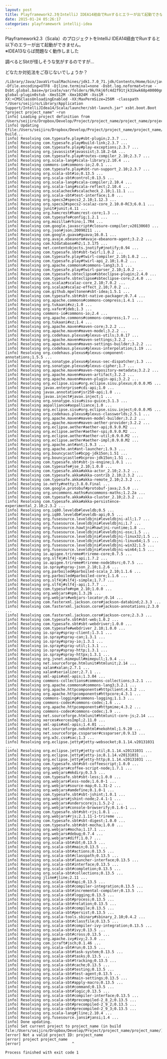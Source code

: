 ```yaml
---
layout: post
title: Playframework2.3をIntelliJ IDEA14経由でRunするとエラーが出て起動できない
date: 2015-01-24 05:26:17
categories: playframework intellij-idea
---
```

<!-- {% raw %} -->
<p>Playframework2.3（Scala）のプロジェクトをIntelliJ IDEA14経由でRunすると以下のエラーが出て起動ができません。<br>
※IDEA13ならば問題なく動作しました</p>

<p>調べるとSbtが怪しそうな気がするのですが…</p>

<p>どなたか対処法をご存じないでしょうか？</p>

<pre><code>/Library/Java/JavaVirtualMachines/jdk1.7.0_71.jdk/Contents/Home/bin/java -Dfile.encoding=UTF8 -Djline.terminal=none -Dsbt.log.noformat=true -Dsbt.global.base=/private/var/folders/9k/hkj6fc4d2f91tjk31kwk68p40000gn/T/sbt-global-plugin0stub -Xms512M -Xmx1024M -Xss1M -XX:+CMSClassUnloadingEnabled -XX:MaxPermSize=256M -classpath "/Users/seijiro/Library/Application Support/IntelliJIdea14/Scala/launcher/sbt-launch.jar" xsbt.boot.Boot "project project_name" ~run
[info] Loading project definition from /Users/seijiro/Dropbox/Develop/Project/project_name/project_name/project
[info] Updating {file:/Users/seijiro/Dropbox/Develop/Project/project_name/project_name/project/}project_name-build...
[info] Resolving com.typesafe.play#sbt-plugin;2.3.7 ...
[info] Resolving com.typesafe.play#build-link;2.3.7 ...
[info] Resolving com.typesafe.play#play-exceptions;2.3.7 ...
[info] Resolving org.javassist#javassist;3.18.2-GA ...
[info] Resolving com.typesafe.play#routes-compiler_2.10;2.3.7 ...
[info] Resolving org.scala-lang#scala-library;2.10.4 ...
[info] Resolving commons-io#commons-io;2.0.1 ...
[info] Resolving com.typesafe.play#sbt-run-support_2.10;2.3.7 ...
[info] Resolving org.scala-sbt#io;0.13.5 ...
[info] Resolving org.scala-sbt#control;0.13.5 ...
[info] Resolving org.scala-lang#scala-compiler;2.10.4 ...
[info] Resolving org.scala-lang#scala-reflect;2.10.4 ...
[info] Resolving org.scalacheck#scalacheck_2.10;1.11.1 ...
[info] Resolving org.scala-sbt#test-interface;1.0 ...
[info] Resolving org.specs2#specs2_2.10;1.12.3 ...
[info] Resolving org.specs2#specs2-scalaz-core_2.10.0-RC3;6.0.1 ...
[info] Resolving junit#junit;4.11 ...
[info] Resolving org.hamcrest#hamcrest-core;1.3 ...
[info] Resolving com.typesafe#config;1.2.1 ...
[info] Resolving org.mozilla#rhino;1.7R4 ...
[info] Resolving com.google.javascript#closure-compiler;v20130603 ...
[info] Resolving org.json#json;20090211 ...
[info] Resolving com.google.guava#guava;16.0.1 ...
[info] Resolving org.avaje.ebeanorm#avaje-ebeanorm-agent;3.2.2 ...
[info] Resolving com.h2database#h2;1.3.175 ...
[info] Resolving net.contentobjects.jnotify#jnotify;0.94 ...
[info] Resolving com.typesafe.sbt#sbt-twirl;1.0.2 ...
[info] Resolving com.typesafe.play#twirl-compiler_2.10;1.0.2 ...
[info] Resolving com.typesafe.play#twirl-api_2.10;1.0.2 ...
[info] Resolving org.apache.commons#commons-lang3;3.1 ...
[info] Resolving com.typesafe.play#twirl-parser_2.10;1.0.2 ...
[info] Resolving com.typesafe.sbteclipse#sbteclipse-plugin;2.4.0 ...
[info] Resolving com.typesafe.sbteclipse#sbteclipse-core;2.4.0 ...
[info] Resolving org.scalaz#scalaz-core_2.10;7.0.2 ...
[info] Resolving org.scalaz#scalaz-effect_2.10;7.0.2 ...
[info] Resolving com.github.mpeltonen#sbt-idea;1.5.1 ...
[info] Resolving com.typesafe.sbt#sbt-native-packager;0.7.4 ...
[info] Resolving org.apache.commons#commons-compress;1.4.1 ...
[info] Resolving org.tukaani#xz;1.0 ...
[info] Resolving org.vafer#jdeb;1.3 ...
[info] Resolving commons-io#commons-io;2.4 ...
[info] Resolving org.apache.commons#commons-compress;1.7 ...
[info] Resolving org.tukaani#xz;1.4 ...
[info] Resolving org.apache.maven#maven-core;3.2.2 ...
[info] Resolving org.apache.maven#maven-model;3.2.2 ...
[info] Resolving org.codehaus.plexus#plexus-utils;3.0.17 ...
[info] Resolving org.apache.maven#maven-settings;3.2.2 ...
[info] Resolving org.apache.maven#maven-settings-builder;3.2.2 ...
[info] Resolving org.codehaus.plexus#plexus-interpolation;1.19 ...
[info] Resolving org.codehaus.plexus#plexus-component-annotations;1.5.5 ...
[info] Resolving org.sonatype.plexus#plexus-sec-dispatcher;1.3 ...
[info] Resolving org.sonatype.plexus#plexus-cipher;1.7 ...
[info] Resolving org.apache.maven#maven-repository-metadata;3.2.2 ...
[info] Resolving org.apache.maven#maven-artifact;3.2.2 ...
[info] Resolving org.apache.maven#maven-plugin-api;3.2.2 ...
[info] Resolving org.eclipse.sisu#org.eclipse.sisu.plexus;0.0.0.M5 ...
[info] Resolving javax.enterprise#cdi-api;1.0 ...
[info] Resolving javax.annotation#jsr250-api;1.0 ...
[info] Resolving javax.inject#javax.inject;1 ...
[info] Resolving org.sonatype.sisu#sisu-guice;3.1.3 ...
[info] Resolving aopalliance#aopalliance;1.0 ...
[info] Resolving org.eclipse.sisu#org.eclipse.sisu.inject;0.0.0.M5 ...
[info] Resolving org.codehaus.plexus#plexus-classworlds;2.5.1 ...
[info] Resolving org.apache.maven#maven-model-builder;3.2.2 ...
[info] Resolving org.apache.maven#maven-aether-provider;3.2.2 ...
[info] Resolving org.eclipse.aether#aether-api;0.9.0.M2 ...
[info] Resolving org.eclipse.aether#aether-spi;0.9.0.M2 ...
[info] Resolving org.eclipse.aether#aether-util;0.9.0.M2 ...
[info] Resolving org.eclipse.aether#aether-impl;0.9.0.M2 ...
[info] Resolving org.apache.ant#ant;1.9.3 ...
[info] Resolving org.apache.ant#ant-launcher;1.9.3 ...
[info] Resolving org.bouncycastle#bcpg-jdk15on;1.51 ...
[info] Resolving org.bouncycastle#bcprov-jdk15on;1.51 ...
[info] Resolving com.typesafe.sbt#sbt-js-engine;1.0.1 ...
[info] Resolving com.typesafe#jse_2.10;1.0.0 ...
[info] Resolving com.typesafe.akka#akka-actor_2.10;2.3.2 ...
[info] Resolving com.typesafe.akka#akka-contrib_2.10;2.3.2 ...
[info] Resolving com.typesafe.akka#akka-remote_2.10;2.3.2 ...
[info] Resolving io.netty#netty;3.8.0.Final ...
[info] Resolving com.google.protobuf#protobuf-java;2.5.0 ...
[info] Resolving org.uncommons.maths#uncommons-maths;1.2.2a ...
[info] Resolving com.typesafe.akka#akka-cluster_2.10;2.3.2 ...
[info] Resolving com.typesafe.akka#akka-persistence-experimental_2.10;2.3.2 ...
[info] Resolving org.iq80.leveldb#leveldb;0.5 ...
[info] Resolving org.iq80.leveldb#leveldb-api;0.5 ...
[info] Resolving org.fusesource.leveldbjni#leveldbjni-all;1.7 ...
[info] Resolving org.fusesource.leveldbjni#leveldbjni;1.7 ...
[info] Resolving org.fusesource.hawtjni#hawtjni-runtime;1.8 ...
[info] Resolving org.fusesource.leveldbjni#leveldbjni-osx;1.5 ...
[info] Resolving org.fusesource.leveldbjni#leveldbjni-linux32;1.5 ...
[info] Resolving org.fusesource.leveldbjni#leveldbjni-linux64;1.5 ...
[info] Resolving org.fusesource.leveldbjni#leveldbjni-win32;1.5 ...
[info] Resolving org.fusesource.leveldbjni#leveldbjni-win64;1.5 ...
[info] Resolving io.apigee.trireme#trireme-core;0.7.5 ...
[info] Resolving org.slf4j#slf4j-api;1.7.2 ...
[info] Resolving io.apigee.trireme#trireme-node10src;0.7.5 ...
[info] Resolving io.spray#spray-json_2.10;1.2.6 ...
[info] Resolving org.parboiled#parboiled-scala_2.10;1.1.6 ...
[info] Resolving org.parboiled#parboiled-core;1.1.6 ...
[info] Resolving org.slf4j#slf4j-simple;1.7.7 ...
[info] Resolving org.slf4j#slf4j-api;1.7.7 ...
[info] Resolving com.typesafe#npm_2.10;1.0.0 ...
[info] Resolving org.webjars#npm;1.3.26 ...
[info] Resolving org.webjars#webjars-locator;0.14 ...
[info] Resolving com.fasterxml.jackson.core#jackson-databind;2.3.3 ...
[info] Resolving com.fasterxml.jackson.core#jackson-annotations;2.3.0 ...
[info] Resolving com.fasterxml.jackson.core#jackson-core;2.3.3 ...
[info] Resolving com.typesafe.sbt#sbt-web;1.0.2 ...
[info] Resolving com.typesafe.sbt#sbt-webdriver;1.0.0 ...
[info] Resolving com.typesafe#webdriver_2.10;1.0.0 ...
[info] Resolving io.spray#spray-client;1.3.1 ...
[info] Resolving io.spray#spray-can;1.3.1 ...
[info] Resolving io.spray#spray-io;1.3.1 ...
[info] Resolving io.spray#spray-util;1.3.1 ...
[info] Resolving io.spray#spray-http;1.3.1 ...
[info] Resolving io.spray#spray-httpx;1.3.1 ...
[info] Resolving org.jvnet.mimepull#mimepull;1.9.4 ...
[info] Resolving net.sourceforge.htmlunit#htmlunit;2.14 ...
[info] Resolving xalan#xalan;2.7.1 ...
[info] Resolving xalan#serializer;2.7.1 ...
[info] Resolving xml-apis#xml-apis;1.3.04 ...
[info] Resolving commons-collections#commons-collections;3.2.1 ...
[info] Resolving org.apache.commons#commons-lang3;3.2.1 ...
[info] Resolving org.apache.httpcomponents#httpclient;4.3.2 ...
[info] Resolving org.apache.httpcomponents#httpcore;4.3.1 ...
[info] Resolving commons-logging#commons-logging;1.1.3 ...
[info] Resolving commons-codec#commons-codec;1.6 ...
[info] Resolving org.apache.httpcomponents#httpmime;4.3.2 ...
[info] Resolving commons-codec#commons-codec;1.9 ...
[info] Resolving net.sourceforge.htmlunit#htmlunit-core-js;2.14 ...
[info] Resolving xerces#xercesImpl;2.11.0 ...
[info] Resolving xml-apis#xml-apis;1.4.01 ...
[info] Resolving net.sourceforge.nekohtml#nekohtml;1.9.20 ...
[info] Resolving net.sourceforge.cssparser#cssparser;0.9.13 ...
[info] Resolving org.w3c.css#sac;1.3 ...
[info] Resolving org.eclipse.jetty#jetty-websocket;8.1.14.v20131031 ...
[info] Resolving org.eclipse.jetty#jetty-util;8.1.14.v20131031 ...
[info] Resolving org.eclipse.jetty#jetty-io;8.1.14.v20131031 ...
[info] Resolving org.eclipse.jetty#jetty-http;8.1.14.v20131031 ...
[info] Resolving com.typesafe.sbt#sbt-coffeescript;1.0.0 ...
[info] Resolving org.webjars#coffee-script-node;1.7.1 ...
[info] Resolving org.webjars#mkdirp;0.3.5 ...
[info] Resolving com.typesafe.sbt#sbt-less;1.0.0 ...
[info] Resolving org.webjars#less-node;1.6.0-1 ...
[info] Resolving org.webjars#source-map;0.1.31-2 ...
[info] Resolving org.webjars#amdefine;0.1.0-1 ...
[info] Resolving com.typesafe.sbt#sbt-jshint;1.0.1 ...
[info] Resolving org.webjars#jshint-node;2.4.1-1 ...
[info] Resolving org.webjars#underscorejs;1.5.2-2 ...
[info] Resolving org.webjars#console-browserify;0.1.6-1 ...
[info] Resolving com.typesafe.sbt#sbt-rjs;1.0.1 ...
[info] Resolving org.webjars#rjs;2.1.11-1-trireme ...
[info] Resolving com.typesafe.sbt#sbt-digest;1.0.0 ...
[info] Resolving com.typesafe.sbt#sbt-mocha;1.0.0 ...
[info] Resolving org.webjars#mocha;1.17.1 ...
[info] Resolving org.webjars#debug;0.7.4 ...
[info] Resolving org.webjars#diff;1.0.7 ...
[info] Resolving org.scala-sbt#sbt;0.13.5 ...
[info] Resolving org.scala-sbt#main;0.13.5 ...
[info] Resolving org.scala-sbt#actions;0.13.5 ...
[info] Resolving org.scala-sbt#classpath;0.13.5 ...
[info] Resolving org.scala-sbt#launcher-interface;0.13.5 ...
[info] Resolving org.scala-sbt#interface;0.13.5 ...
[info] Resolving org.scala-sbt#completion;0.13.5 ...
[info] Resolving org.scala-sbt#collections;0.13.5 ...
[info] Resolving jline#jline;2.11 ...
[info] Resolving org.scala-sbt#api;0.13.5 ...
[info] Resolving org.scala-sbt#compiler-integration;0.13.5 ...
[info] Resolving org.scala-sbt#incremental-compiler;0.13.5 ...
[info] Resolving org.scala-sbt#logging;0.13.5 ...
[info] Resolving org.scala-sbt#process;0.13.5 ...
[info] Resolving org.scala-sbt#relation;0.13.5 ...
[info] Resolving org.scala-sbt#compile;0.13.5 ...
[info] Resolving org.scala-sbt#persist;0.13.5 ...
[info] Resolving org.scala-tools.sbinary#sbinary_2.10;0.4.2 ...
[info] Resolving org.scala-sbt#classfile;0.13.5 ...
[info] Resolving org.scala-sbt#compiler-ivy-integration;0.13.5 ...
[info] Resolving org.scala-sbt#ivy;0.13.5 ...
[info] Resolving org.scala-sbt#cross;0.13.5 ...
[info] Resolving org.apache.ivy#ivy;2.3.0 ...
[info] Resolving com.jcraft#jsch;0.1.46 ...
[info] Resolving org.scala-sbt#run;0.13.5 ...
[info] Resolving org.scala-sbt#task-system;0.13.5 ...
[info] Resolving org.scala-sbt#tasks;0.13.5 ...
[info] Resolving org.scala-sbt#tracking;0.13.5 ...
[info] Resolving org.scala-sbt#cache;0.13.5 ...
[info] Resolving org.scala-sbt#testing;0.13.5 ...
[info] Resolving org.scala-sbt#test-agent;0.13.5 ...
[info] Resolving org.scala-sbt#main-settings;0.13.5 ...
[info] Resolving org.scala-sbt#apply-macro;0.13.5 ...
[info] Resolving org.scala-sbt#command;0.13.5 ...
[info] Resolving org.scala-sbt#logic;0.13.5 ...
[info] Resolving org.scala-sbt#compiler-interface;0.13.5 ...
[info] Resolving org.scala-sbt#precompiled-2_8_2;0.13.5 ...
[info] Resolving org.scala-sbt#precompiled-2_9_2;0.13.5 ...
[info] Resolving org.scala-sbt#precompiled-2_9_3;0.13.5 ...
[info] Resolving org.scala-lang#jline;2.10.4 ...
[info] Resolving org.fusesource.jansi#jansi;1.4 ...
[info] Done updating.
[info] Set current project to project_name (in build file:/Users/seijiro/Dropbox/Develop/Project/project_name/project_name/)
[error] Not a valid project ID: project_name
[error] project project_name
[error]                       ^

Process finished with exit code 1
</code></pre>
<!-- {% endraw %} -->
